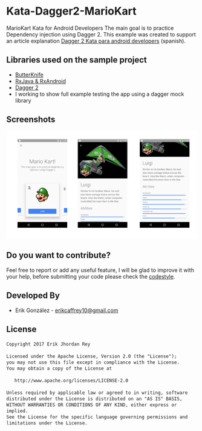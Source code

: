 # Kata-Dagger2-MarioKart

MarioKart Kata for Android Developers The main goal is to practice Dependency injection using Dagger 2.
This example was created to support an article explanation [Dagger 2 Kata para android developers](https://erikcaffrey.github.io/ANDROID-kata-dagger2/) (spanish).

Libraries used on the sample project
------------------------------------
* [ButterKnife][1]
* [RxJava & RxAndroid][2]
* [Dagger 2][3]
* I working to show full example testing the app using a dagger mock library

## Screenshots


![](./art/mariokart.png)

Do you want to contribute?
--------------------------

Feel free to report or add any useful feature, I will be glad to improve it with your help, before submitting your code please check the [codestyle](https://github.com/square/java-code-styles).


Developed By
------------

* Erik González  - <erikcaffrey10@gmail.com>

License
-------

    Copyright 2017 Erik Jhordan Rey

    Licensed under the Apache License, Version 2.0 (the "License");
    you may not use this file except in compliance with the License.
    You may obtain a copy of the License at

       http://www.apache.org/licenses/LICENSE-2.0

    Unless required by applicable law or agreed to in writing, software
    distributed under the License is distributed on an "AS IS" BASIS,
    WITHOUT WARRANTIES OR CONDITIONS OF ANY KIND, either express or implied.
    See the License for the specific language governing permissions and
    limitations under the License.


[1]: https://github.com/JakeWharton/butterknife
[2]: https://github.com/ReactiveX/RxAndroid
[3]: https://github.com/google/dagger
